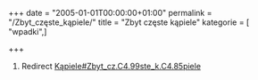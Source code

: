 +++
date = "2005-01-01T00:00:00+01:00"
permalink = "/Zbyt_częste_kąpiele/"
title = "Zbyt częste kąpiele"
kategorie = [ "wpadki",]

+++

1.  Redirect [Kąpiele\#Zbyt_cz.C4.99ste_k.C4.85piele](/Kąpiele#Zbyt_cz.C4.99ste_k.C4.85piele "wikilink")
